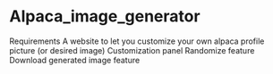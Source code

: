 # Alpaca_image_generator
Requirements A website to let you customize your own alpaca profile picture (or desired image) Customization panel Randomize feature Download generated image feature
